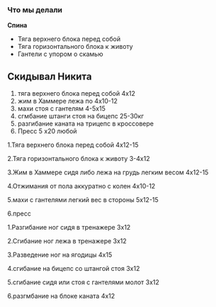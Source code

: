 
### Что мы делали
**Спина**
- Тяга верхнего блока перед собой
- Тяга горизонтального блока к животу
- Гантели с упором о скамью 

## Скидывал Никита 
1. тяга верхнего блока перед собой 4х12 
2. жим в Хаммере лежа по 4х10-12
3. махи стоя с гантелям 4-5х15 
4. сгмбание штанги стоя на бицепс 25-30кг
5. разгибание каната на трицепс в кроссовере
6. Пресс 5 х20 любой

1.Тяга верхнего блока перед собой 4х12-15

2.Тяга горизонтального блока к животу 3-4х12

3.Жим в Хаммере сидя либо лежа на грудь легким весом 4х12-15

4.Отжимания от пола аккуратно с колен 4х10-12

5.махи с гантелями легкий вес в стороны 5х12-15

6.пресс

1.Разгибание ног сидя в тренажере 3х12

2.Сгибание ног лежа в тренажере 3х12

3.Разведение ног на ягодицы 4х15

4.сгибание на бицепс со штангой стоя 3х12

5.сгибание сидя или стоя с гантелями молот 3х12

6.разгмбание на блоке каната 4х12
